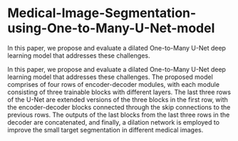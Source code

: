 # Medical-Image-Segmentation-using-One-to-Many-U-Net-model
In this paper, we propose and evaluate a dilated One-to-Many U-Net deep learning model that addresses these challenges. 

In this paper, we propose and evaluate
a dilated One-to-Many U-Net deep learning model that addresses these challenges. The proposed model
comprises of four rows of encoder-decoder modules, with each module consisting of three trainable blocks
with different layers. The last three rows of the U-Net are extended versions of the three blocks in the first
row, with the encoder-decoder blocks connected through the skip connections to the previous rows. The
outputs of the last blocks from the last three rows in the decoder are concatenated, and finally, a dilation
network is employed to improve the small target segmentation in different medical images.
